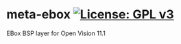 meta-ebox [![License: GPL v3](https://img.shields.io/badge/License-GPLv3-blue.svg)](https://www.gnu.org/licenses/gpl-3.0)
=========
EBox BSP layer for Open Vision 11.1
